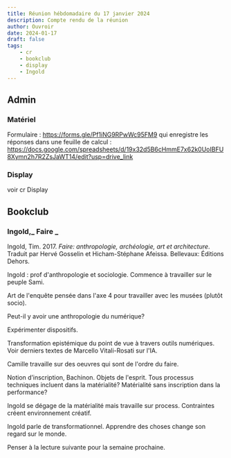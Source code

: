 ```yaml
---
title: Réunion hébdomadaire du 17 janvier 2024
description: Compte rendu de la réunion
author: Ouvroir
date: 2024-01-17
draft: false
tags:
    - cr
    - bookclub
    - display
    - Ingold
---
```


## Admin

### Matériel 
Formulaire : https://forms.gle/Pf1iNG9RPwWc95FM9 
qui enregistre les réponses dans une feuille de calcul : https://docs.google.com/spreadsheets/d/19x32d5B6cHmmE7x62k0UoIBFU8Xymn2h7R2ZsJaWT14/edit?usp=drive_link

### Display 
voir cr Display

## Bookclub 

### Ingold,_ Faire _

Ingold, Tim. 2017. *Faire: anthropologie, archéologie, art et architecture*. Traduit par Hervé Gosselin et Hicham-Stéphane Afeissa. Bellevaux: Éditions Dehors.

Ingold : prof d'anthropologie et sociologie. 
Commence à travailler sur le peuple Sami.

Art de l'enquête pensée dans l'axe 4 pour travailler avec les musées (plutôt socio). 

Peut-il y avoir une anthropologie du numérique? 

Expérimenter dispositifs. 

Transformation epistémique du point de vue à travers outils numériques. Voir derniers textes de Marcello Vitali-Rosati sur l'IA. 

Camille travaille sur des oeuvres qui sont de l'ordre du faire. 

Notion d’inscription, Bachinon. Objets de l'esprit. Tous processus techniques incluent dans la matérialité? Matérialité sans inscription dans la performance? 

Ingold se dégage de la matérialité mais travaille sur process. Contraintes créent environnement créatif. 

Ingold parle de transformationnel. Apprendre des choses change son regard sur le monde. 

Penser à la lecture suivante pour la semaine prochaine. 